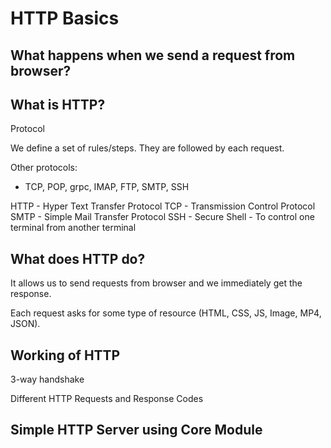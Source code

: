
# HTTP Basics

## What happens when we send a request from browser?

## What is HTTP?
Protocol

We define a set of rules/steps.
They are followed by each request.

Other protocols:
* TCP, POP, grpc, IMAP, FTP, SMTP, SSH
  
HTTP - Hyper Text Transfer Protocol
TCP - Transmission Control Protocol
SMTP - Simple Mail Transfer Protocol
SSH - Secure Shell - To control one terminal from another terminal

## What does HTTP do?

It allows us to send requests from browser and we immediately get the response.

Each request asks for some type of resource (HTML, CSS, JS, Image, MP4, JSON).

## Working of HTTP

3-way handshake

Different HTTP Requests and Response Codes

## Simple HTTP Server using Core Module